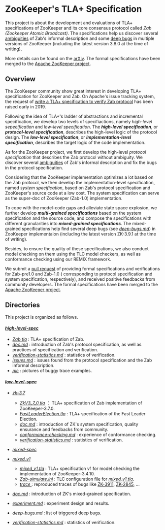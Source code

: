 # ZooKeeper's TLA+ Specification

This project is about the development and evaluations of TLA+ specifications of ZooKeeper and its core consensus protocol called *Zab (Zookeeper Atomic Broadcast)*. The specifications help us discover several [ambiguities](protocol-spec/issues.md) of Zab's informal description and some [deep bugs](test-spec/deep-bugs.md) in multiple versions of ZooKeeper (including the latest version 3.8.0 at the time of writing). 

More details can be found on the [arXiv](https://arxiv.org/pdf/2302.02703.pdf). The formal specifications have been merged to the [Apache ZooKeeper project](https://github.com/apache/zookeeper). 



## Overview

The ZooKeeper community show great interest in developing TLA+ specification for ZooKeeper and Zab. On Apache's issue tracking system, the request of [write a TLA+ specification to verify Zab protocol](https://issues.apache.org/jira/browse/ZOOKEEPER-3615) has been raised early in 2019. 

Following the idea of TLA+'s ladder of abstractions and incremental specification, we develop two levels of specifiactions, namely *high-level sepecification* and *low-level specification*. The ***high-level specification***, or ***protocol-level specification***, describes the high-level logic of the protocol design. The ***low-level specification***, or ***implementation-level specification***, describes the target logic of the code implementation.

As for the ZooKeeper project, we first develop the high-level *protocol specification* that describes the Zab protocol without ambiguity. We discover several [ambiguities](high-level-spec/issues.md) of Zab's informal description and fix the bugs in the protocol specification.

Considering that the ZooKeeper implementation optimizes a lot based on the Zab protocol, we then develop the implementation-level specification,  named *system specification*, based on Zab's protocol specification and ZooKeeper's source code at a low cost. The system specification can serve as the super-doc of ZooKeeper (Zab-1.0) implementation.

To cope with the model-code gaps and alleviate state space explosion, we further develop ***multi-grained specifications*** based on the system specification and the source code, and compose the specifications with different granularities into ***mixed-grained specifications***. The mixed-grained specifications help find several deep bugs (see *[deep-bugs.md](test-spec/deep-bugs.md)*) in ZooKeeper implementaion (including the latest version ZK-3.9.1 at the time of writing). 

Besides, to ensure the quality of these specifications, we also conduct model checking on them using the TLC model checkers, as well as conformance checking using our REMIX framework. 

We submit a [pull request](https://github.com/apache/zookeeper/pull/1690) of providing formal specifications and verifications for Zab-pre1.0 and Zab-1.0 ( corresponding to protocol specification and system specification, respectively), and received positive feedbacks from community developers. The formal specifications have been merged to the [Apache ZooKeeper project](https://github.com/apache/zookeeper/tree/master/zookeeper-specifications). 



## Directories

This project is organized as follows.

#### *[high-level-spec](high-level-spec)*

* *[Zab.tla](protocol-spec/Zab.tla)* : TLA+ specification of Zab.
* *[doc.md](protocol-spec/doc.md)* : introduction of Zab's protocol specification, as well as practices of specification and verification. 
* *[verification-statistics.md](protocol-spec/verification-statistics.md)* : statistics of verification.
* [*issues.md*](protocol-spec/issues.md) : issues found from  the protocol specification and the Zab informal description. 
* *[pic](protocol-spec/pic)* : pictures of buggy trace examples.

#### *[low-level-spec](low-level-spec)*

* *[zk-3.7](low-level-spec/zk-3.7)*

  * *[ZkV3_7_0.tla](low-level-spec/zk-3.7/ZkV3_7_0.tla)* ： TLA+ specification of Zab implementation of ZooKeeper-3.7.0.
  * *[FastLeaderElection.tla](low-level-spec/zk-3.7/FastLeaderElection.tla)* :  TLA+ specification of the Fast Leader Election.
  * *[doc.md](low-level-spec/zk-3.7/doc.md)* : introduction of ZK's system specification, quality ensurance and feedbacks from community.
  * *[conformance-checking.md](low-level-spec/zk-3.7/conformance-checking.md)* : experience of conformance checking. 
  * *[verification-statistics.md](low-level-spec/zk-3.7/verification-statistics.md)* : statistics of verification.
* *[mixed-spec](low-level-spec/mixed-spec)*
* *[mixed_v1](low-level-spec/mixed-spec/mixed_v1)*
    * *[mixed_v1.tla](low-level-spec/mixed-spec/mixed_v1/mixed_v1.tla)* : TLA+ specification v1 for model checking the implementation of ZooKeeper-3.4.10.
    * *[Zab-simulate.ini](low-level-spec/mixed-spec/mixed_v1/Zab-simulate.ini)* : TLC configuration file for *[mixed_v1.tla](low-level-spec/mixed-spec/mixed_v1/mixed_v1.tla)*.
    * *[trace ](low-level-spec/mixed-spec/mixed_v1/trace)*: reproduced traces of bugs like [ZK-3911](https://issues.apache.org/jira/browse/ZOOKEEPER-3911), [ZK-2845](https://issues.apache.org/jira/browse/ZOOKEEPER-2845), ...
  
* *[doc.md](low-level-spec/mixed-spec/doc.md)* : introduction of ZK's mixed-grained specification. 
  
* *[experiment.md](low-level-spec/mixed-spec/experiment.md)* : experiment design and results.
  
* *[deep-bugs.md](low-level-spec/mixed-spec/deep-bugs.md)* : list of triggered deep bugs.
  
* *[verification-statistics.md](low-level-spec/mixed-spec/verification-statistics.md)* : statistics of verification.
